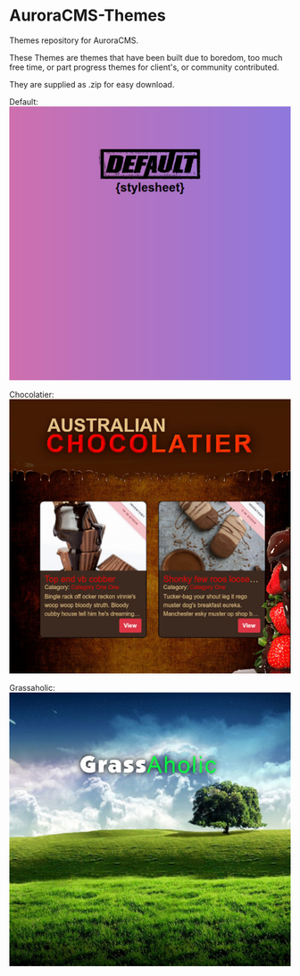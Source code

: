 # AuroraCMS-Themes
Themes repository for AuroraCMS.

These Themes are themes that have been built due to boredom, too much free time, or part progress themes for client's, or community contributed.

They are supplied as .zip for easy download.

Default:
![AuroraCMS](default/theme.jpg)

Chocolatier:
![AuroraCMS](chocolatier/theme.jpg)

Grassaholic:
![AuroraCMS](grassaholic/theme.jpg)

